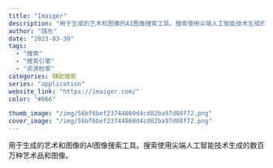 ```yaml
---
title: "Imaiger"
description: "用于生成的艺术和图像的AI图像搜索工具。搜索使用尖端人工智能技术生成的数百万种艺术品和图像。"
author: "瑞东"
date: "2023-03-30"
tags:
  - "搜索"
  - "搜索引擎"
  - "资源检索"
categories: 辅助搜索
series: "application"
website_link: "https://imaiger.com/"
color: "#666"

thumb_image: "/img/56bf6bef23744860d4cd02ba97d08f72.png"
cover_image: "/img/56bf6bef23744860d4cd02ba97d08f72.png"
---
```


用于生成的艺术和图像的AI图像搜索工具。搜索使用尖端人工智能技术生成的数百万种艺术品和图像。